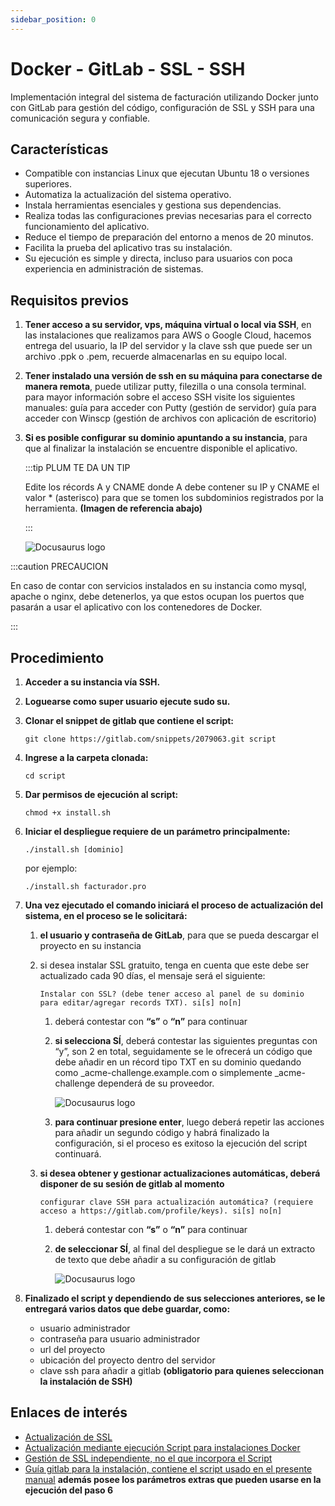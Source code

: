 ```yaml
---
sidebar_position: 0
---
```


# Docker - GitLab - SSL - SSH

Implementación integral del sistema de facturación utilizando Docker junto con GitLab para gestión del código, configuración de SSL y SSH para una comunicación segura y confiable.

## Características

- Compatible con instancias Linux que ejecutan Ubuntu 18 o versiones superiores.
- Automatiza la actualización del sistema operativo.
- Instala herramientas esenciales y gestiona sus dependencias.
- Realiza todas las configuraciones previas necesarias para el correcto funcionamiento del aplicativo.
- Reduce el tiempo de preparación del entorno a menos de 20 minutos.
- Facilita la prueba del aplicativo tras su instalación.
- Su ejecución es simple y directa, incluso para usuarios con poca experiencia en administración de sistemas.

## Requisitos previos

1.	**Tener acceso a su servidor, vps, máquina virtual o local via SSH**, en las instalaciones que realizamos para AWS o Google Cloud, hacemos entrega del usuario, la IP del servidor y la clave ssh que puede ser un archivo .ppk o .pem, recuerde almacenarlas en su equipo local.

2.	**Tener instalado una versión de ssh en su máquina para conectarse de manera remota**, puede utilizar putty, filezilla o una consola terminal. para mayor información sobre el acceso SSH visite los siguientes manuales: 
guía para acceder con Putty (gestión de servidor)
guía para acceder con Winscp (gestión de archivos con aplicación de escritorio)

3.	**Si es posible configurar su dominio apuntando a su instancia**, para que al finalizar la instalación se encuentre disponible el aplicativo. 

    :::tip PLUM TE DA UN TIP

    Edite los récords A y CNAME donde A debe contener su IP y CNAME el valor * (asterisco) para que se tomen los subdominios registrados por la herramienta. **(Imagen de referencia abajo)**

    :::

    ![Docusaurus logo](/img/F1.png)

:::caution PRECAUCION

En caso de contar con servicios instalados en su instancia como mysql, apache o nginx, debe detenerlos, ya que estos ocupan los puertos que pasarán a usar el aplicativo con los contenedores de Docker.

:::

## Procedimiento

1.	**Acceder a su instancia vía SSH.**

2.	**Loguearse como super usuario ejecute sudo su.**


3.	**Clonar el snippet de gitlab que contiene el script:**

    ```
    git clone https://gitlab.com/snippets/2079063.git script
    ```

4.	**Ingrese a la carpeta clonada:**

    ```
    cd script
    ```

5.	**Dar permisos de ejecución al script:**
    ```
    chmod +x install.sh
    ```

6.	**Iniciar el despliegue requiere de un parámetro principalmente:**
    ```
    ./install.sh [dominio]
    ```
    por ejemplo:

    ```
    ./install.sh facturador.pro
    ```

7.	**Una vez ejecutado el comando iniciará el proceso de actualización del sistema, en el proceso se le solicitará:**

    1.	**el usuario y contraseña de GitLab**, para que se pueda descargar el proyecto en su instancia

    2.	si desea instalar  SSL gratuito, tenga en cuenta que este debe ser actualizado cada 90 días, el mensaje será el       siguiente:

        ```
        Instalar con SSL? (debe tener acceso al panel de su dominio para editar/agregar records TXT). si[s] no[n]
        ```

        1. deberá contestar con **“s”** o **“n”** para continuar

        2. **si selecciona SÍ**, deberá contestar las siguientes preguntas con “y”, son 2 en total, seguidamente se le ofrecerá un código que debe añadir en un récord tipo TXT en su dominio quedando como _acme-challenge.example.com o simplemente _acme-challenge dependerá de su proveedor.

            ![Docusaurus logo](/img/F2.png)
        
        3. **para continuar presione enter**, luego deberá repetir las acciones para añadir un segundo código y habrá finalizado la configuración, si el proceso es exitoso la ejecución del script continuará.

    3.	**si desea obtener y gestionar actualizaciones automáticas, deberá disponer de su sesión de gitlab al momento**

        ```
        configurar clave SSH para actualización automática? (requiere acceso a https://gitlab.com/profile/keys). si[s] no[n]
        ```

        1.	deberá contestar con **“s”** o **“n”** para continuar

        2.	**de seleccionar SÍ**, al final del despliegue se le dará un extracto de texto que debe añadir a su configuración de gitlab

            ![Docusaurus logo](/img/F3.png)

8.	**Finalizado el script y dependiendo de sus selecciones anteriores, se le entregará varios datos que debe guardar, como:**

    - usuario administrador
    - contraseña para usuario administrador
    - url del proyecto
    - ubicación del proyecto dentro del servidor
    - clave ssh para añadir a gitlab **(obligatorio para quienes seleccionan la instalación de SSH)**

## Enlaces de interés

- [Actualización de SSL](https://gitlab.com/b.mendoza/facturadorpro3/-/snippets/1955372)
- [Actualización mediante ejecución Script para instalaciones Docker](https://gitlab.com/b.mendoza/facturadorpro3/-/wikis/Script-Update-Docker)
- [Gestión de SSL independiente, no el que incorpora el Script](https://docs.google.com/document/d/1D87YJ9fq9yHiAauu6SGVugiC3m_i42DrFUt6VKYXuDI/edit#heading=h.5gkh9djmh9b)
- [Guía gitlab para la instalación, contiene el script usado en el presente manual](https://gitlab.com/b.mendoza/facturadorpro3/-/snippets/1971490) **además posee los parámetros extras que pueden usarse en la ejecución del paso 6**
